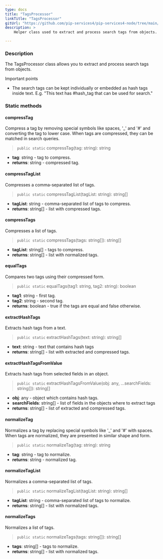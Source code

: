 ```yaml
---
type: docs
title: "TagsProcessor"
linkTitle: "TagsProcessor"
gitUrl: "https://github.com/pip-services4/pip-services4-node/tree/main/pip-services4-commons-node"
description: > 
    Helper class used to extract and process search tags from objects.

---
```


### Description

The TagsProcessor class allows you to extract and process search tags from objects.

Important points

- The search tags can be kept individually or embedded as hash tags inside text. E.g. "This text has #hash_tag that can be used for search."

### Static methods

#### compressTag
Compress a tag by removing special symbols like spaces, '_' and '#'
and converting the tag to lower case.
When tags are compressed, they can be matched in search queries.

> `public static` compressTag(tag: string): string

- **tag**: string - tag to compress.
- **returns**: string - compressed tag.


#### compressTagList
Compresses a comma-separated list of tags.

> `public static` compressTagList(tagList: string): string[]

- **tagList**: string - comma-separated list of tags to compress.
- **returns**: string[] - list with compressed tags.


#### compressTags
Compresses a list of tags.

> `public static` compressTags(tags: string[]): string[]

- **tagList**: string[] - tags to compress.
- **returns**: string[] - list with normalized tags.


#### equalTags
Compares two tags using their compressed form.

> `public static` equalTags(tag1: string, tag2: string): boolean

- **tag1**: string - first tag.
- **tag2**: string - second tag.
- **returns**: boolean - true if the tags are equal and false otherwise.


#### extractHashTags
Extracts hash tags from a text.

> `public static` extractHashTags(text: string): string[]

- **text**: string - text that contains hash tags
- **returns**: string[] - list with extracted and compressed tags.


#### extractHashTagsFromValue
Extracts hash tags from selected fields in an object.

> `public static` extractHashTagsFromValue(obj: any, ...searchFields: string[]): string[]

- **obj**: any - object which contains hash tags.
- **searchFields**: string[] - list of fields in the objects where to extract tags
- **returns**: string[] - list of extracted and compressed tags.


#### normalizeTag
Normalizes a tag by replacing special symbols like '_' and '#' with spaces.
When tags are normalized, they are presented in similar shape and form.

> `public static` normalizeTag(tag: string): string

- **tag**: string - tag to normalize.
- **returns**: string - normalized tag.


#### normalizeTagList
Normalizes a comma-separated list of tags.

> `public static` normalizeTagList(tagList: string): string[]

- **tagList**: string - comma-separated list of tags to normalize.
- **returns**: string[] - list with normalized tags.


#### normalizeTags
Normalizes a list of tags.

> `public static` normalizeTags(tags: string[]): string[] 

- **tags**: string[] - tags to normalize.
- **returns**: string[] - list with normalized tags.
